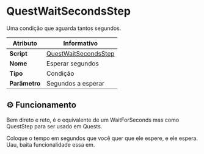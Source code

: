 # QuestWaitSecondsStep

Uma condição que aguarda tantos segundos.

| Atributo | Informativo |
| -- | -- |
| **Script** | [QuestWaitSecondsStep](../../../RPG/Assets/Resources/QuestSteps/QuestWaitSecondsStep.cs) |
| **Nome** | Esperar segundos|
| **Tipo** | Condição |
| **Parâmetro** | Segundos a esperar |


## ⚙️ Funcionamento

Bem direto e reto, é o equivalente de um WaitForSeconds mas como QuestStep para ser usado em Quests.

Coloque o tempo em segundos que você quer que ele espere, e ele espera. Uau, baita funcionalidade essa em.